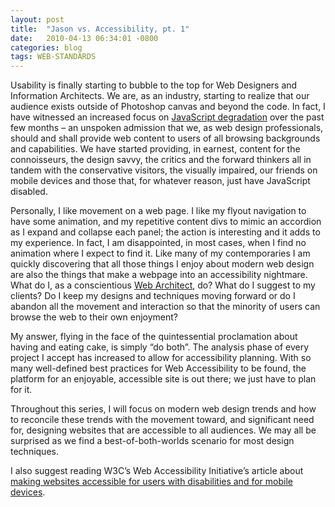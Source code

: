 ```yaml
---
layout: post
title:  "Jason vs. Accessibility, pt. 1"
date:   2010-04-13 06:34:01 -0800
categories: blog 
tags: WEB-STANDARDS
---
```


Usability is finally starting to bubble to the top for Web Designers and Information Architects.<!--more-->  We are, as an industry, starting to realize that our audience exists outside of Photoshop canvas and beyond the code.  In fact, I have witnessed an increased focus on [JavaScript degradation](http://en.wikipedia.org/wiki/Unobtrusive_JavaScript) over the past few months – an unspoken admission that we, as web design professionals, should and shall provide web content to users of all browsing backgrounds and capabilities.  We have started providing, in earnest, content for the connoisseurs, the design savvy, the critics and the forward thinkers all in tandem with the conservative visitors, the visually impaired, our friends on mobile devices and those that, for whatever reason, just have JavaScript disabled.

Personally, I like movement on a web page.  I like my flyout navigation to have some animation, and my repetitive content divs to mimic an accordion as I expand and collapse each panel; the action is interesting  and it adds to my experience.  In fact, I am disappointed, in most cases, when I find no animation where I expect to find it.  Like many of my contemporaries I am quickly discovering that all those things I enjoy about modern web design are also the things that make a webpage into an accessibility nightmare.  What do I, as a conscientious [Web Architect](http://en.wikipedia.org/wiki/Web_architect), do?  What do I suggest to my clients?  Do I keep my designs and techniques moving forward or do I abandon all the movement and interaction so that the minority of users can browse the web to their own enjoyment?

My answer, flying in the face of the quintessential proclamation about having and eating cake, is simply “do both”.  The analysis phase of every project I accept has increased to allow for accessibility planning.  With so many well-defined best practices for Web Accessibility to be found, the platform for an enjoyable, accessible site is out there; we just have to plan for it.

Throughout this series, I will focus on modern web design trends and how to reconcile these trends with the movement toward, and significant need for, designing websites that are accessible to all audiences.  We may all be surprised as we find a best-of-both-worlds scenario for most design techniques.

I also suggest reading W3C’s Web Accessibility Initiative’s article about [making websites accessible for users with disabilities and for mobile devices](http://www.w3.org/WAI/mobile/).